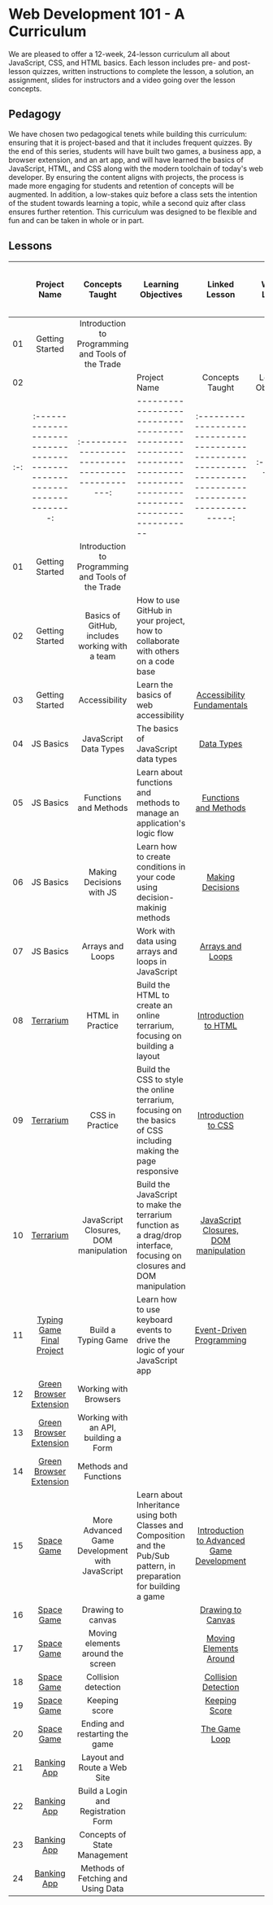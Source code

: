 # Web Development 101 - A Curriculum

We are pleased to offer a 12-week, 24-lesson curriculum all about JavaScript, CSS, and HTML basics. Each lesson includes pre- and post-lesson quizzes, written instructions to complete the lesson, a solution, an assignment, slides for instructors and a video going over the lesson concepts.

## Pedagogy

We have chosen two pedagogical tenets while building this curriculum: ensuring that it is project-based and that it includes frequent quizzes. By the end of this series, students will have built two games, a business app, a browser extension, and an art app, and will have learned the basics of JavaScript, HTML, and CSS along with the modern toolchain of today's web developer. By ensuring the content aligns with projects, the process is made more engaging for students and retention of concepts will be augmented. In addition, a low-stakes quiz before a class sets the intention of the student towards learning a topic, while a second quiz after class ensures further retention. This curriculum was designed to be flexible and fun and can be taken in whole or in part.

## Lessons

|       |                               Project Name                               |                  Concepts Taught                   | Learning Objectives                                                                                                     |                                               Linked Lesson                                                |   Written Lesson    |  Sketchnote   |   Assignment   | Starting Quiz | Ending Quiz |    Slides     |    Video    |   Author    | Date for completion of Lesson text and Quizzes |
| :---: | :----------------------------------------------------------------------: | :------------------------------------------------: | ----------------------------------------------------------------------------------------------------------------------- | :--------------------------------------------------------------------------------------------------------: | :-----------------: | :-----------: | :------------: | :-----------: | :---------: | :-----------: | :---------: | :---------: | ---------------------------------------------- |
|  01   |                             Getting Started                              | Introduction to Programming and Tools of the Trade |                                                                                                                         |                                                                                                            |                     |               |                |               |             |               |             |   Jasmine   |                                                |
|  02   |                                                                          |                                                    | Project Name                                                                                                            |                                              Concepts Taught                                               | Learning Objectives | Linked Lesson | Written Lesson |  Sketchnote   | Assignment  | Starting Quiz | Ending Quiz |   Slides    | Video                                          | Author | Date for completion of Lesson text and Quizzes |
|  :-:  | :----------------------------------------------------------------------: | :------------------------------------------------: | ----------------------------------------------------------------------------------------------------------------------- | :--------------------------------------------------------------------------------------------------------: |   :------------:    |  :--------:   |   :--------:   | :-----------: | :---------: |    :----:     |    :---:    | :---------: | ---------------------------------------------- |
|  01   |                             Getting Started                              | Introduction to Programming and Tools of the Trade |                                                                                                                         |                                                                                                            |                     |               |                |               |             |               |             |   Jasmine   |                                                |
|  02   |                             Getting Started                              |   Basics of GitHub, includes working with a team   | How to use GitHub in your project, how to collaborate with others on a code base                                        |                                                                                                            |                     |               |                |               |             |               |             |    Floor    | end Sept                                       |
|  03   |                             Getting Started                              |                   Accessibility                    | Learn the basics of web accessibility                                                                                   |           [Accessibility Fundamentals](../../../getting-started-lessons/tree/main/accessibility)           |          ✅          |       ✅       |       ✅        |       ✅       |      ✅      |               |             | Christopher |                                                |
|  04   |                                JS Basics                                 |               JavaScript Data Types                | The basics of JavaScript data types                                                                                     |                           [Data Types](../../../js-basics/tree/main/data-types)                            |          ✅          |               |       ✅        |       ✅       |      ✅      |               |             |   Jasmine   |                                                |
|  05   |                                JS Basics                                 |               Functions and Methods                | Learn about functions and methods to manage an application's logic flow                                                 |                  [Functions and Methods](../../../js-basics/tree/main/functions-methods)                   |                     |               |                |               |             |               |             |   Jasmine   |                                                |
|  06   |                                JS Basics                                 |              Making Decisions with JS              | Learn how to create conditions in your code using decision-makinig methods                                              |                     [Making Decisions](../../../js-basics/tree/main/making-decisions)                      |                     |               |                |               |             |               |             |   Jasmine   |                                                |
|  07   |                                JS Basics                                 |                  Arrays and Loops                  | Work with data using arrays and loops in JavaScript                                                                     |                       [Arrays and Loops](../../../js-basics/tree/main/arrays-loops)                        |                     |               |                |               |             |               |             |   Jasmine   |                                                |
|  08   |        [Terrarium](../../../terrarium-project/tree/main/solution)        |                  HTML in Practice                  | Build the HTML to create an online terrarium, focusing on building a layout                                             |                 [Introduction to HTML](../../../terrarium-project/tree/main/intro-to-html)                 |          ✅          |       ✅       |       ✅        |       ✅       |      ✅      |               |             |     Jen     | end Sept                                       |
|  09   |        [Terrarium](../../../terrarium-project/tree/main/solution)        |                  CSS in Practice                   | Build the CSS to style the online terrarium, focusing on the basics of CSS including making the page responsive         |                  [Introduction to CSS](../../../terrarium-project/tree/main/intro-to-css)                  |          ✅          |               |       ✅        |       ✅       |      ✅      |               |             |     Jen     | end Sept                                       |
|  10   |        [Terrarium](../../../terrarium-project/tree/main/solution)        |       JavaScript Closures, DOM manipulation        | Build the JavaScript to make the terrarium function as a drag/drop interface, focusing on closures and DOM manipulation | [JavaScript Closures, DOM manipulation](../../../terrarium-project/tree/main/intro-to-dom-and-js-closures) |          ✅          |               |       ✅        |       ✅       |      ✅      |               |             |     Jen     | end Sept                                       |
|  11   |  [Typing Game Final Project](../../../typing-game/blob/main/index.html)  |                Build a Typing Game                 | Learn how to use keyboard events to drive the logic of your JavaScript app                                              |            [Event-Driven Programming](../../../typing-game/tree/main/event-driven-programming)             |                     |               |                |               |             |               |             | Christopher | end Sept                                       |
|  12   | [Green Browser Extension](../../../browser-extension/tree/main/solution) |               Working with Browsers                |                                                                                                                         |                                                                                                            |                     |               |                |               |             |               |             |     Jen     | mid Oct                                        |
|  13   | [Green Browser Extension](../../../browser-extension/tree/main/solution) |        Working with an API, building a Form        |                                                                                                                         |                                                                                                            |                     |               |                |               |             |               |             |     Jen     | mid Oct                                        |
|  14   | [Green Browser Extension](../../../browser-extension/tree/main/solution) |               Methods and Functions                |                                                                                                                         |                                                                                                            |                     |               |                |               |             |               |             |     Jen     | mid Oct                                        |
|  15   |           [Space Game](../../../space-game/tree/main/solution)           |   More Advanced Game Development with JavaScript   | Learn about Inheritance using both Classes and Composition and the Pub/Sub pattern, in preparation for building a game  |          [Introduction to Advanced Game Development](../../../space-game/tree/main/introduction)           |          ✅          |               |       ✅        |       ✅       |      ✅      |               |             |    Chris    | early Oct                                      |
|  16   |           [Space Game](../../../space-game/tree/main/solution)           |                 Drawing to canvas                  |                                                                                                                         |                    [Drawing to Canvas](../../../space-game/tree/main/drawing-to-canvas)                    |                     |               |                |               |             |               |             |    Chris    | mid Oct                                        |
|  17   |           [Space Game](../../../space-game/tree/main/solution)           |         Moving elements around the screen          |                                                                                                                         |               [Moving Elements Around](../../../space-game/tree/main/moving-elements-around)               |                     |               |                |               |             |               |             |    Chris    | mid Oct                                        |
|  18   |           [Space Game](../../../space-game/tree/main/solution)           |                Collision detection                 |                                                                                                                         |                  [Collision Detection](../../../space-game/tree/main/collision-detection)                  |                     |               |                |               |             |               |             |    Chris    | mid Oct                                        |
|  19   |           [Space Game](../../../space-game/tree/main/solution)           |                   Keeping score                    |                                                                                                                         |                        [Keeping Score](../../../space-game/tree/main/keeping-score)                        |                     |               |                |               |             |               |             |    Chris    | mid Oct                                        |
|  20   |           [Space Game](../../../space-game/tree/main/solution)           |           Ending and restarting the game           |                                                                                                                         |                          [The Game Loop](../../../space-game/tree/main/game-loop)                          |                     |               |                |               |             |               |             |    Chris    | mid Oct                                        |
|  21   |         [Banking App](../../../bank-project/tree/main/solution)          |            Layout and Route a Web Site             |                                                                                                                         |                                                                                                            |                     |               |                |               |             |               |             |             |                                                |
|  22   |         [Banking App](../../../bank-project/tree/main/solution)          |        Build a Login and Registration Form         |                                                                                                                         |                                                                                                            |                     |               |                |               |             |               |             |             |                                                |
|  23   |         [Banking App](../../../bank-project/tree/main/solution)          |            Concepts of State Management            |                                                                                                                         |                                                                                                            |                     |               |                |               |             |               |             |             |                                                |
|  24   |         [Banking App](../../../bank-project/tree/main/solution)          |         Methods of Fetching and Using Data         |                                                                                                                         |                                                                                                            |                     |               |                |               |             |               |             |             |                                                |